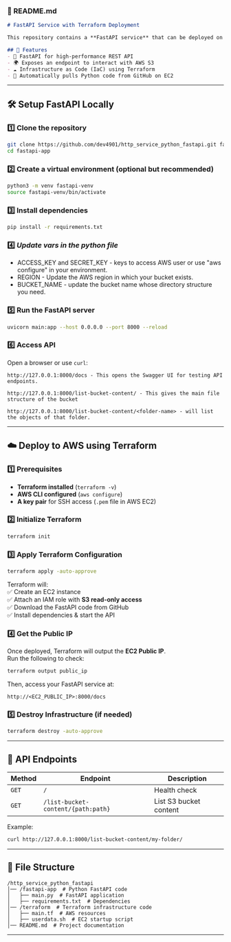### **📜 README.md**
```md
# FastAPI Service with Terraform Deployment

This repository contains a **FastAPI service** that can be deployed on **AWS EC2 using Terraform**.  

## 📌 Features
- 🚀 FastAPI for high-performance REST API  
- 🌍 Exposes an endpoint to interact with AWS S3  
- ☁️ Infrastructure as Code (IaC) using Terraform  
- 🔗 Automatically pulls Python code from GitHub on EC2  
```
---

## 🛠️ Setup FastAPI Locally

### 1️⃣ **Clone the repository**
```sh
git clone https://github.com/dev4901/http_service_python_fastapi.git fastapi-app
cd fastapi-app
```

### 2️⃣ **Create a virtual environment (optional but recommended)**
```sh
python3 -m venv fastapi-venv
source fastapi-venv/bin/activate
```

### 3️⃣ **Install dependencies**
```sh
pip install -r requirements.txt
```

### 4️⃣ ***Update vars in the python file***
- ACCESS_KEY and SECRET_KEY - keys to access AWS user or use "aws configure" in your environment.
- REGION -  Update the AWS region in which your bucket exists.
- BUCKET_NAME - update the bucket name whose directory structure you need.

### 5️⃣ **Run the FastAPI server**
```sh
uvicorn main:app --host 0.0.0.0 --port 8000 --reload
```

### 6️⃣ **Access API**
Open a browser or use `curl`:
```
http://127.0.0.1:8000/docs - This opens the Swagger UI for testing API endpoints.

http://127.0.0.1:8000/list-bucket-content/ - This gives the main file structure of the bucket

http://127.0.0.1:8000/list-bucket-content/<folder-name> - will list the objects of that folder.
```

---

## ☁️ Deploy to AWS using Terraform

### 1️⃣ **Prerequisites**
- **Terraform installed** (`terraform -v`)
- **AWS CLI configured** (`aws configure`)
- **A key pair** for SSH access (`.pem` file in AWS EC2)

### 2️⃣ **Initialize Terraform**
```sh
terraform init
```

### 3️⃣ **Apply Terraform Configuration**
```sh
terraform apply -auto-approve
```

Terraform will: <br>
✅ Create an EC2 instance  
✅ Attach an IAM role with **S3 read-only access**  
✅ Download the FastAPI code from GitHub  
✅ Install dependencies & start the API

### 4️⃣ **Get the Public IP**
Once deployed, Terraform will output the **EC2 Public IP**.  
Run the following to check:
```sh
terraform output public_ip
```
Then, access your FastAPI service at:
```
http://<EC2_PUBLIC_IP>:8000/docs
```

### 5️⃣ **Destroy Infrastructure (if needed)**
```sh
terraform destroy -auto-approve
```

---

## 📖 API Endpoints

| Method | Endpoint | Description |
|--------|---------|------------|
| `GET` | `/` | Health check |
| `GET` | `/list-bucket-content/{path:path}` | List S3 bucket content |

Example:
```sh
curl http://127.0.0.1:8000/list-bucket-content/my-folder/
```

---

## 📜 File Structure

```
/http_service_python_fastapi
│── /fastapi-app  # Python FastAPI code
│   ├── main.py  # FastAPI application
│   ├── requirements.txt  # Dependencies
│── /terraform  # Terraform infrastructure code
│   ├── main.tf  # AWS resources
│   ├── userdata.sh  # EC2 startup script
│── README.md  # Project documentation
```

---
  
